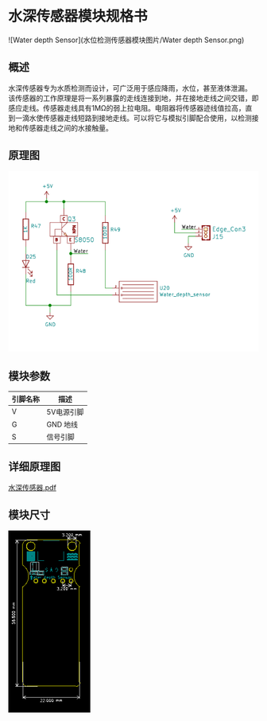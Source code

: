# 水深传感器模块规格书

![Water depth Sensor](水位检测传感器模块图片/Water depth Sensor.png)

## 概述

水深传感器专为水质检测而设计，可广泛用于感应降雨，水位，甚至液体泄漏。
该传感器的工作原理是将一系列暴露的走线连接到地，并在接地走线之间交错，即感应走线。传感器走线具有1MΩ的弱上拉电阻。电阻器将传感器迹线值拉高，直到一滴水使传感器走线短路到接地走线。可以将它与模拟引脚配合使用，以检测接地和传感器走线之间的水接触量。

## 原理图

![02](水位检测传感器模块图片/02.png)

## 模块参数

| 引脚名称| 描述 |
|---- |----|
| V | 5V电源引脚 |
| G | GND 地线 |
| S | 信号引脚 |

## 详细原理图

 [水深传感器.pdf](水位检测传感器模块图片/水深传感器.pdf) 

## 模块尺寸

![03](水位检测传感器模块图片/03.png)

